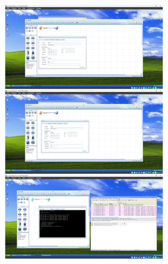 ![Image alt](https://github.com/mrkrug24/Computer-networks-eNSP/blob/main/Lab%201/1.%20PC3%20-%20Settings.png)
![Image alt](https://github.com/mrkrug24/Computer-networks-eNSP/blob/main/Lab%201/2.%20PC4%20-Settings.png)
![Image alt](https://github.com/mrkrug24/Computer-networks-eNSP/blob/main/Lab%201/3.%20PC3%20-%20ping.png)
